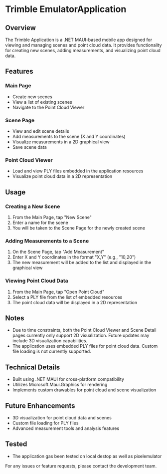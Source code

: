 # Trimble EmulatorApplication

## Overview
The Trimble Application is a .NET MAUI-based mobile app designed for viewing and managing scenes and point cloud data. It provides functionality for creating new scenes, adding measurements, and visualizing point cloud data.

## Features

### Main Page
- Create new scenes
- View a list of existing scenes
- Navigate to the Point Cloud Viewer

### Scene Page
- View and edit scene details
- Add measurements to the scene (X and Y coordinates)
- Visualize measurements in a 2D graphical view
- Save scene data

### Point Cloud Viewer
- Load and view PLY files embedded in the application resources
- Visualize point cloud data in a 2D representation

## Usage

### Creating a New Scene
1. From the Main Page, tap "New Scene"
2. Enter a name for the scene
3. You will be taken to the Scene Page for the newly created scene

### Adding Measurements to a Scene
1. On the Scene Page, tap "Add Measurement"
2. Enter X and Y coordinates in the format "X,Y" (e.g., "10,20")
3. The new measurement will be added to the list and displayed in the graphical view

### Viewing Point Cloud Data
1. From the Main Page, tap "Open Point Cloud"
2. Select a PLY file from the list of embedded resources
3. The point cloud data will be displayed in a 2D representation

## Notes
- Due to time constraints, both the Point Cloud Viewer and Scene Detail pages currently only support 2D visualization. Future updates may include 3D visualization capabilities.
- The application uses embedded PLY files for point cloud data. Custom file loading is not currently supported.

## Technical Details
- Built using .NET MAUI for cross-platform compatibility
- Utilizes Microsoft.Maui.Graphics for rendering
- Implements custom drawables for point cloud and scene visualization

## Future Enhancements
- 3D visualization for point cloud data and scenes
- Custom file loading for PLY files
- Advanced measurement tools and analysis features

## Tested
- The application gas been tested on local destop as well as pixelemulator

For any issues or feature requests, please contact the development team.